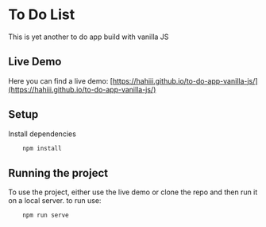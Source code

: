 # To Do List
This is yet another to do app build with vanilla JS

## Live Demo
Here you can find a live demo: [https://hahiii.github.io/to-do-app-vanilla-js/](https://hahiii.github.io/to-do-app-vanilla-js/)

## Setup
Install dependencies
```bash
    npm install 
```

## Running the project
To use the project, either use the live demo or clone the repo and then run it on a local server.
to run use:
```bash
    npm run serve 
```